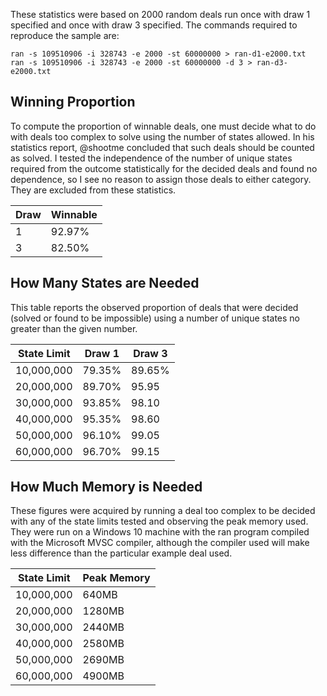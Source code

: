 These statistics were based on 2000 random deals run once with draw 1 specified 
and once with draw 3 specified.  The commands required to reproduce the sample are:

    ran -s 109510906 -i 328743 -e 2000 -st 60000000 > ran-d1-e2000.txt
    ran -s 109510906 -i 328743 -e 2000 -st 60000000 -d 3 > ran-d3-e2000.txt
## Winning Proportion
To compute the proportion of winnable deals, one must decide what to do with deals too complex to
solve using the number of states allowed.  In his statistics report, @shootme concluded that such deals should
be counted as solved.  I tested the independence of the number of unique states required from 
the outcome statistically for the decided deals and found no dependence, so I see no reason to assign those deals to either 
category.  They are excluded from these statistics.

Draw | Winnable
---- | --------
1    | 92.97%
3    | 82.50%
## How Many States are Needed
This table reports the observed proportion of deals that were decided (solved or found to be impossible)
using a number of unique states no greater than the given number.  

State Limit|Draw 1 |Draw 3
-----------|-------|------
 10,000,000|79.35% |89.65%
 20,000,000|89.70% |95.95
 30,000,000|93.85% |98.10
 40,000,000|95.35% |98.60
 50,000,000|96.10% |99.05
 60,000,000|96.70% |99.15
 ## How Much Memory is Needed
 These figures were acquired by running a deal too complex to be decided with any of the 
 state limits tested and observing the peak memory used.  They were run on a Windows 10 machine
 with the ran program compiled with the Microsoft MVSC compiler, although the compiler used will make less difference than the particular example deal used.  

 State Limit|Peak Memory
 -----------|-----------
 10,000,000 |640MB
 20,000,000 |1280MB
 30,000,000 |2440MB
 40,000,000 |2580MB
 50,000,000 |2690MB
 60,000,000 |4900MB 

